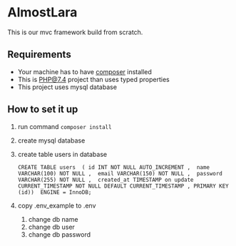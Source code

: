 # AlmostLara

This is our mvc framework build from scratch.

## Requirements
- Your machine has to have [composer](https://getcomposer.org/download/) installed
- This is PHP@7.4 project than uses typed properties
- This project uses mysql database

## How to set it up

1. run command `composer install`
1. create mysql database
1. create table users in database
   
   ``
   CREATE TABLE users 
   ( id INT NOT NULL AUTO_INCREMENT , 
   name VARCHAR(100) NOT NULL , 
   email VARCHAR(150) NOT NULL , 
   password VARCHAR(255) NOT NULL , 
   created_at TIMESTAMP on update CURRENT_TIMESTAMP NOT NULL DEFAULT CURRENT_TIMESTAMP ,
   PRIMARY KEY (id)) 
   ENGINE = InnoDB;
``
1. copy .env_example to .env
    1. change db name
    1. change db user
    1. change db password
